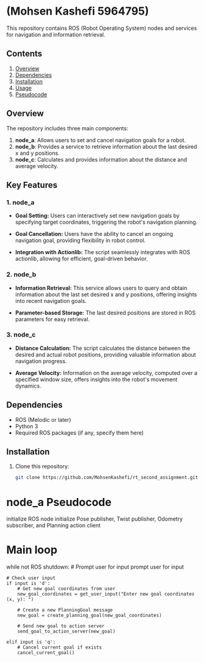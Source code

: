 # (Mohsen Kashefi 5964795)

This repository contains ROS (Robot Operating System) nodes and services for navigation and information retrieval.

## Contents

1. [Overview](#overview)
2. [Dependencies](#dependencies)
3. [Installation](#installation)
4. [Usage](#usage)
5. [Pseudocode](#Pseudocode)


## Overview

The repository includes three main components:

1. **node_a**: Allows users to set and cancel navigation goals for a robot.
2. **node_b**: Provides a service to retrieve information about the last desired x and y positions.
3. **node_c**: Calculates and provides information about the distance and average velocity.

## Key Features

### 1. node_a

- **Goal Setting:** Users can interactively set new navigation goals by specifying target coordinates, triggering the robot's navigation planning.
  
- **Goal Cancellation:** Users have the ability to cancel an ongoing navigation goal, providing flexibility in robot control.

- **Integration with Actionlib:** The script seamlessly integrates with ROS actionlib, allowing for efficient, goal-driven behavior.

### 2. node_b

- **Information Retrieval:** This service allows users to query and obtain information about the last set desired x and y positions, offering insights into recent navigation goals.

- **Parameter-based Storage:** The last desired positions are stored in ROS parameters for easy retrieval.

### 3. node_c

- **Distance Calculation:** The script calculates the distance between the desired and actual robot positions, providing valuable information about navigation progress.

- **Average Velocity:** Information on the average velocity, computed over a specified window size, offers insights into the robot's movement dynamics.


## Dependencies

- ROS (Melodic or later)
- Python 3
- Required ROS packages (if any, specify them here)

## Installation

1. Clone this repository:

    ```bash
    git clone https://github.com/MohsenKashefi/rt_second_assignment.git
    ```

# node_a Pseudocode

initialize ROS node
initialize Pose publisher, Twist publisher, Odometry subscriber, and Planning action client

# Main loop
while not ROS shutdown:
    # Prompt user for input
    prompt user for input

    # Check user input
    if input is 'd':
        # Get new goal coordinates from user
        new_goal_coordinates = get_user_input("Enter new goal coordinates (x, y): ")
        
        # Create a new PlanningGoal message
        new_goal = create_planning_goal(new_goal_coordinates)

        # Send new goal to action server
        send_goal_to_action_server(new_goal)

    elif input is 'q':
        # Cancel current goal if exists
        cancel_current_goal()



